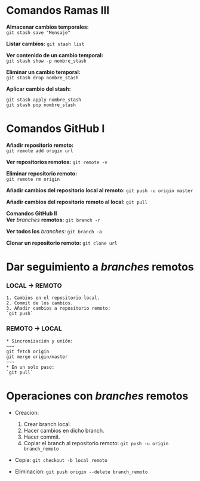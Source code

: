 # **Comandos Ramas III**   
   **Almacenar cambios temporales:**  
   `git stash save "Mensaje"`    

  **Listar cambios:**
  `git stash list`    

  **Ver contenido de un cambio temporal:**  
  `git stash show -p nombre_stash`    

  **Eliminar un cambio temporal:**  
  `git stash drop nombre_stash`   

  **Aplicar cambio del stash:**
  ~~~
  git stash apply nombre_stash
  git stash pop nombre_stash
  ~~~   

# **Comandos GitHub I**
  **Añadir repositorio remoto:**  
  `git remote add origin url`   

  **Ver repositorios remotos:**
  `git remote -v`   

  **Eliminar repositorio remoto:**  
  `git remote rm origin`    

  **Añadir cambios del repositorio local al remoto:**
  `git push -u origin master`   

  **Añadir cambios del repositorio remoto al local:**
  `git pull`    

**Comandos GitHub II**  
  **Ver** *branches* **remotos:**
  `git branch -r`   

  **Ver todos los** *branches:*
  `git branch -a`   

  **Clonar un repositorio remoto:**
  `git clone url`   

# **Dar seguimiento a** *branches* **remotos**  
### LOCAL -> REMOTO
    1. Cambios en el repositorio local.
    2. Commit de los cambios.
    3. Añadir cambios a repositorio remoto:
    `git push`

### REMOTO -> LOCAL
    * Sincronización y unión:
    ~~~
    git fetch origin
    git merge origin/master
    ~~~
    * En un solo paso:
    `git pull`

# **Operaciones con** *branches* **remotos**  
  * Creacion:
    1. Crear branch local.
    2. Hacer cambios en dicho branch.
    3. Hacer commit.
    4. Copiar el branch al repositorio remoto:
    `git push -u origin branch_remoto`

  * Copia:
  `git checkout -b local remoto`    

  * Eliminacion:
  `git push origin --delete branch_remoto`
